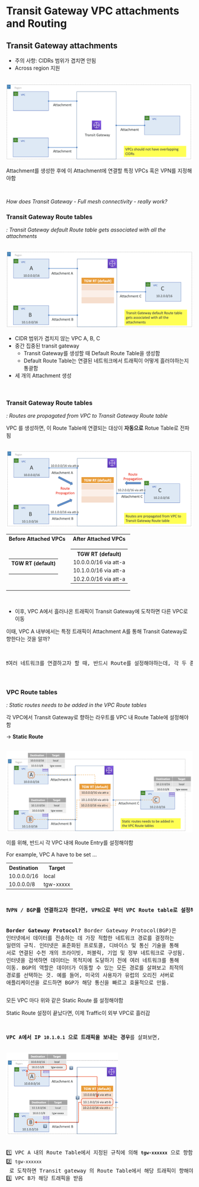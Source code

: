 # Transit Gateway VPC attachments and Routing

## Transit Gateway attachments

- 주의 사항: CIDRs 범위가 겹치면 안됨
- Across region 지원

<br><img src="./img/transit_gateway_vpc_attachments_and_routing_img1.png"><br>

Attachment를 생성한 후에 이 Attachment에 연결할 특정 VPCs 혹은 VPN를 지정해야함 

<br>

_How does Transit Gateway - Full mesh connectivity - really work?_

### Transit Gateway Route tables

_: Transit Gateway default Route table gets associated with all the attachments_

<br><img src="./img/transit_gateway_vpc_attachments_and_routing_img2.png"><br>

- CIDR 범위가 겹치지 않는 VPC A, B, C
- 중간 집중된 transit gateway
  - Transit Gateway를 생성할 때 Default Route Table을 생성함
  - Default Route Table는 연결된 네트워크에서 트래픽이 어떻게 흘러야하는지 통괄함
- 세 개의 Attachment 생성

<br>

### Transit Gateway Route tables

_: Routes are propagated from VPC to Transit Gateway Route table_

VPC 를 생성하면, 이 Route Table에 연결되는 대상이 **자동으로** Rotue Table로 전파됨

<br><img src="./img/transit_gateway_vpc_attachments_and_routing_img3.png"><br>

<table>
<tr>
<th>Before Attached VPCs</th>
<th>After Attached VPCs</th>
</tr>
<tr>
<td>

<table>
<tr><th>TGW RT (default)</th></tr>
<tr><td></td></tr>
<tr><td></td></tr>
<tr><td></td></tr>
</table>

</td>
<td>

<table>
<tr><th>TGW RT (default)</th></tr>
<tr><td>10.0.0.0/16 via att-a</td></tr>
<tr><td>10.1.0.0/16 via att-a</td></tr>
<tr><td>10.2.0.0/16 via att-a</td></tr>
</table>

</td>
</tr>
</table>

<br>

- 이후, VPC A에서 흘러나온 트래픽이 Transit Gateway에 도착하면 다른 VPC로 이동

이때, VPC A 내부에서는 특정 트래픽이 Attachment A를 통해 Transit Gateway로 향한다는 것을 알까?

<br>
<pre>❗️여러 네트워크를 연결하고자 할 때, 반드시 Route를 설정해야하는데, 각 두 종단 모두 설정해야함</pre>

<br>

### VPC Route tables

_: Static routes needs to be added in the VPC Route tables_

각 VPC에서 Transit Gateway로 향하는 라우트를 VPC 내 Route Table에 설정해야함

→ **Static Route**

<br><img src="./img/transit_gateway_vpc_attachments_and_routing_img4.png"><br>

이를 위해, 반드시 각 VPC 내에 Route Entry를 설정해야함

For example, VPC A have to be set ...

<table>
<tr>
<th>Destination</th>
<th>Target</th>
</tr>
<tr>
<td>10.0.0.0/16</td>
<td>local</td>
</tr>
<tr>
<td>10.0.0.0/8</td>
<td>tgw-xxxxx</td>
</tr>
</table>

<br>
<pre><b>❗VPN / BGP를 연결하고자 한다면, VPN으로 부터 VPC Route table로 설정해야하는 Route가 전파됨(자동 설정됨)</b>

<b>Border Gateway Protocol?</b>
Border Gateway Protocol(BGP)은 인터넷에서 데이터를 전송하는 데 가장 적합한 네트워크 경로를 결정하는 일련의 규칙.
인터넷은 표준화된 프로토콜, 디바이스 및 통신 기술을 통해 서로 연결된 수천 개의 프라이빗, 퍼블릭, 기업 및 정부 네트워크로 구성됨.
인터넷을 검색하면 데이터는 목적지에 도달하기 전에 여러 네트워크를 통해 이동.
BGP의 역할은 데이터가 이동할 수 있는 모든 경로를 살펴보고 최적의 경로를 선택하는 것.
예를 들어, 미국의 사용자가 유럽의 오리진 서버로 애플리케이션을 로드하면 BGP가 해당 통신을 빠르고 효율적으로 만듦.
</pre>

모든 VPC 마다 위와 같은 Static Route 를 설정해야함

Static Route 설정이 끝났다면, 이제 Traffic이 외부 VPC로 흘러감

<br>

<pre><b>VPC A에서 IP <code>10.1.0.1</code> 으로 트래픽을 보내는 경우</b>를 살펴보면,

<br><img src="./img/transit_gateway_vpc_attachments_and_routing_img5.png" width="60%"><br>

1️⃣ VPC A 내의 Route Table에서 지정된 규칙에 의해 <b><code>tgw-xxxxxx</code></b> 으로 향함
2️⃣ <code>tgw-xxxxxx</code> 로 도착하면 Transit gateway 의 Route Table에서 해당 트래픽이 향해야할 VPC B로 라우팅함
3️⃣ VPC B가 해당 트래픽을 받음
</pre>

<br>
